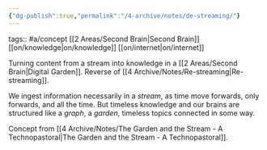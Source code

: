 ```yaml
---
{"dg-publish":true,"permalink":"/4-archive/notes/de-streaming/"}
---
```


tags:: #a/concept [[2 Areas/Second Brain\|Second Brain]] [[on/knowledge\|on/knowledge]] [[on/internet\|on/internet]]

Turning content from a stream into knowledge in a [[2 Areas/Second Brain\|Digital Garden]]. Reverse of [[4 Archive/Notes/Re-streaming\|Re-streaming]].

We ingest information necessarily in a *stream*, as time move forwards, only forwards, and all the time. But timeless knowledge and our brains are structured like a *graph*, a *garden*, timeless topics connected in some way.

Concept from [[4 Archive/Notes/The Garden and the Stream - A Technopastoral\|The Garden and the Stream - A Technopastoral]].